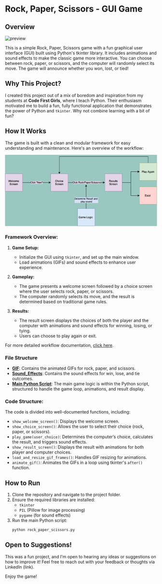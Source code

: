 # Rock, Paper, Scissors - GUI Game

## Overview

![preview](https://github.com/user-attachments/assets/f275d6bf-9bd7-4863-b00f-d51ad8badbe8)

This is a simple Rock, Paper, Scissors game with a fun graphical user interface (GUI) built using Python's tkinter library. It includes animations and sound effects to make the classic game more interactive. You can choose between rock, paper, or scissors, and the computer will randomly select its move. The game will announce whether you won, lost, or tied!

## Why This Project?

I created this project out of a mix of boredom and inspiration from my students at **Code First Girls**, where I teach Python. Their enthusiasm motivated me to build a fun, fully functional application that demonstrates the power of Python and `tkinter`. Why not combine learning with a bit of fun?

## How It Works

The game is built with a clean and modular framework for easy understanding and maintenance. Here's an overview of the workflow:

![Game Workflow Diagram](https://github.com/hawra-nawi/Rock_Paper_Scissors/blob/main/Game%20Function%20Workflow/Image/workflow.png)

### Framework Overview:
1. **Game Setup:**
   - Initialize the GUI using `tkinter`, and set up the main window.
   - Load animations (GIFs) and sound effects to enhance user experience.

2. **Gameplay:**
   - The game presents a welcome screen followed by a choice screen where the user selects rock, paper, or scissors.
   - The computer randomly selects its move, and the result is determined based on traditional game rules.

3. **Results:**
   - The result screen displays the choices of both the player and the computer with animations and sound effects for winning, losing, or tying.
   - Users can choose to play again or exit.

For more detailed workflow documentation, [click here](https://github.com/hawra-nawi/Rock_Paper_Scissors/blob/main/Game%20Function%20Workflow/Rock%2C%20Paper%2C%20Scissors%20Game%20-%20Function%20Workflow.pdf).

### File Structure
- **[GIF](https://github.com/hawra-nawi/Rock_Paper_Scissors/tree/main/GIF)**: Contains the animated GIFs for rock, paper, and scissors.
- **[Sound_Effects](https://github.com/hawra-nawi/Rock_Paper_Scissors/tree/main/Sound_Effects)**: Contains the sound effects for win, lose, and tie outcomes.
- **[Main Python Script](https://github.com/hawra-nawi/Rock_Paper_Scissors/blob/main/rock_paper_scissors.py)**: The main game logic is within the Python script, structured to handle the game loop, animations, and result display.

### Code Structure:
The code is divided into well-documented functions, including:
- `show_welcome_screen()`: Displays the welcome screen.
- `show_choice_screen()`: Allows the user to select their choice (rock, paper, or scissors).
- `play_game(user_choice)`: Determines the computer’s choice, calculates the result, and triggers sound effects.
- `show_result_screen()`: Displays the result with animations for both player and computer choices.
- `load_and_resize_gif_frames()`: Handles GIF resizing for animations.
- `animate_gif()`: Animates the GIFs in a loop using tkinter's `after()` function.

## How to Run
1. Clone the repository and navigate to the project folder.
2. Ensure the required libraries are installed:
   - `tkinter`
   - `PIL` (Pillow for image processing)
   - `pygame` (for sound effects)
3. Run the main Python script:
   ```bash
   python rock_paper_scissors.py
   ```

## Open to Suggestions!
This was a fun project, and I'm open to hearing any ideas or suggestions on how to improve it! Feel free to reach out with your feedback or thoughts via LinkedIn (link).

Enjoy the game!
